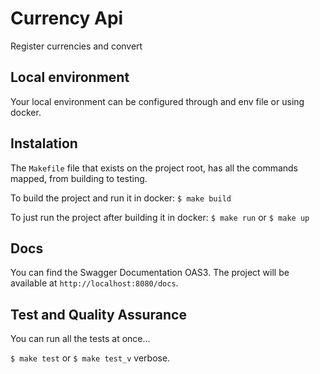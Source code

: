 # Currency Api

Register currencies and convert

## Local environment

Your local environment can be configured through and env file or using docker.

## Instalation

The `Makefile` file that exists on the project root, has all the commands mapped, from building to testing.

To build the project and run it in docker:
`$ make build`

To just run the project after building it in docker:
`$ make run` or `$ make up`

## Docs

You can find the Swagger Documentation OAS3. The project will be available at `http://localhost:8080/docs`.

## Test and Quality Assurance

You can run all the tests at once...

`$ make test` or `$ make test_v` verbose.
